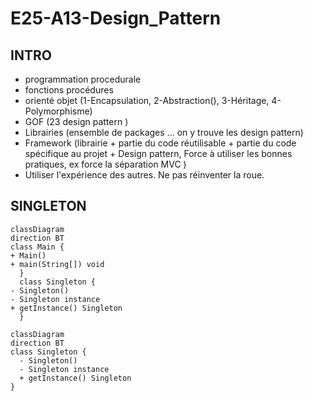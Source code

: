 # E25-A13-Design_Pattern

## INTRO
- programmation procedurale 
- fonctions procédures
- orienté objet (1-Encapsulation, 2-Abstraction(), 3-Héritage, 4-Polymorphisme) 
- GOF (23 design pattern )
- Librairies (ensemble de packages ... on y trouve les design pattern)
- Framework (librairie + partie du code réutilisable + partie du code spécifique au projet + Design pattern, Force à utiliser les bonnes pratiques, ex force la séparation MVC )
- Utiliser l'expérience des autres. Ne pas réinventer la roue.

## SINGLETON 
```mermaid
classDiagram
direction BT
class Main {
+ Main()
+ main(String[]) void
  }
  class Singleton {
- Singleton()
- Singleton instance
+ getInstance() Singleton
  }
```


```mermaid 
classDiagram
direction BT
class Singleton {
  - Singleton() 
  - Singleton instance
  + getInstance() Singleton
}
```

 
